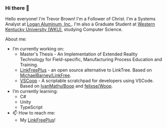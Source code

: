### Hi there 👋

Hello everyone! I'm Trevor Brown! I'm a Follower of Christ. I'm a Systems Analyst at [Logan Aluminum, Inc.](https://www.logan-aluminum.com/). I'm also a Graduate Student at [Western Kentucky University (WKU)](https://wku.edu/), studying Computer Science. 

About me:
- I’m currently working on:
  - Master's Thesis - An Implementation of Extended Reality Technology for Field-specific, Manufacturing Process Education and Training.
  - [LinkFreePlus](https://github.com/TrevorDBrown/LinkFreePlus) - an open source alternative to LinkTree. Based on [MichaelBarney/LinkFree](https://github.com/michaelbarney/Linkfree).
  - [VSCoop](https://github.com/TrevorDBrown/VSCoop) - A scriptable scratchpad for developers using VSCode. Based on [IvanMathy/Boop](https://github.com/IvanMathy/Boop) and [felixse/Woop](https://github.com/felixse/Woop).
- I’m currently learning:
  - C#
  - Unity
  - TypeScript
- 📫 How to reach me:
  - My [LinkFreePlus](http://trevord.me)!
